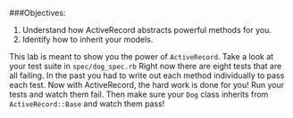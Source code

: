 ###Objectives:
1. Understand how ActiveRecord abstracts powerful methods for you.
2. Identify how to inherit your models.

This lab is meant to show you the power of `ActiveRecord`. Take a look at your test suite in `spec/dog_spec.rb` Right now there are eight tests that are all failing. In the past you had to write out each method individually to pass each test. Now with ActiveRecord, the hard work is done for you! Run your tests and watch them fail. Then make sure your `Dog` class inherits from `ActiveRecord::Base` and watch them pass!
